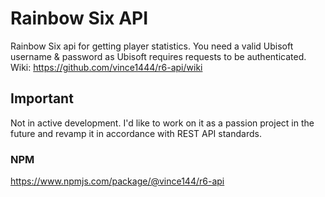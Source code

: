 
# Rainbow Six API
Rainbow Six api for getting player statistics.
You need a valid Ubisoft username & password as Ubisoft requires requests to be authenticated. 
<br>
Wiki:
https://github.com/vince1444/r6-api/wiki

## Important
Not in active development. I'd like to work on it as a passion project in the future and revamp it in accordance with REST API standards.

### NPM
https://www.npmjs.com/package/@vince144/r6-api
